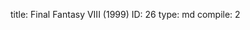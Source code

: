 title:          Final Fantasy VIII (1999)
ID:             26
type:           md
compile:        2


